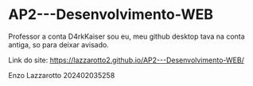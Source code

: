 # AP2---Desenvolvimento-WEB
Professor a conta D4rkKaiser sou eu, meu github desktop tava na conta antiga, so para deixar avisado.

Link do site: https://lazzarotto2.github.io/AP2---Desenvolvimento-WEB/

Enzo Lazzarotto 
202402035258
